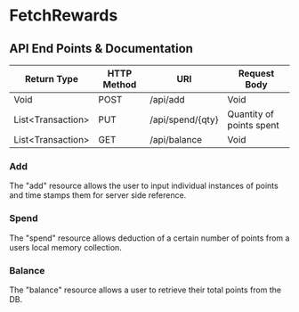 # FetchRewards

## API End Points & Documentation

|Return Type          | HTTP Method | URI               | Request Body             |
|---------------------|-------------|-------------------|--------------------------|
| Void                | POST        | /api/add          | Void                     |
| List\<Transaction\> | PUT         | /api/spend/{qty}  | Quantity of points spent |
| List\<Transaction\> | GET         | /api/balance      | Void                     |

### Add
The "add" resource allows the user to input individual instances of points and time stamps them for server side reference.

### Spend
The "spend" resource allows deduction of a certain number of points from a users local memory collection.

### Balance
The "balance" resource allows a user to retrieve their total points from the DB.
